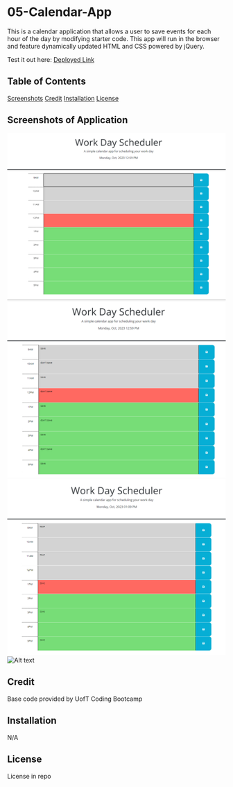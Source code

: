 # 05-Calendar-App

This is a calendar application that allows  a user to save events for each hour of the day by modifying starter code. This app will run in the browser and feature dynamically updated HTML and CSS powered by jQuery.

Test it out here: [Deployed Link](https://abi-gail17.github.io/05-Calendar-App/)

## Table of Contents
[Screenshots](#screenshots-of-application)
[Credit](#credit)
[Installation](#installation)
[License](#license)

## Screenshots of Application
![Alt text](assets/images/schedule1.png)
![Alt text](assets/images/schedule2.png)
![Alt text](assets/images/schedule3.png)
![Alt text](assets/images/schedule.gif)

## Credit

Base code provided by UofT Coding Bootcamp

## Installation

N/A

## License

License in repo